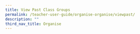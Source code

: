 ```yaml
---
title: View Past Class Groups
permalink: /teacher-user-guide/organise-organise/viewpast/
description: ""
third_nav_title: Organise
---
```

